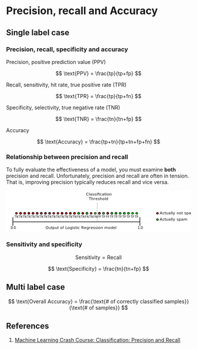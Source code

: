 # Precision, recall and Accuracy

## Single label case

### Precision, recall, specificity and accuracy

Precision, positive prediction value \(PPV\)

$$
\text{PPV} = \frac{tp}{tp+fp}
$$

Recall, sensitivity, hit rate, true positive rate \(TPR\)

$$
\text{TPR} = \frac{tp}{tp+fn}
$$

Specificity, selectivity, true negative rate \(TNR\)

$$
\text{TNR} = \frac{tn}{tn+fp}
$$

Accuracy

$$
\text{Accuracy} = \frac{tp+tn}{tp+tn+fp+fn}
$$

### Relationship between precision and recall

To fully evaluate the effectiveness of a model, you must examine **both** precision and recall. Unfortunately, precision and recall are often in tension. That is, improving precision typically reduces recall and vice versa.

![](../.gitbook/assets/precisionvsrecallbase.png)

### Sensitivity and specificity

$$
\text{Sensitivity} = \text{Recall}
$$

$$
\text{Specificity} = \frac{tn}{tn+fp}
$$

## Multi label case

$$
\text{Overall Accuracy} = \frac{\text{# of correctly classified samples}}{\text{# of samples}}
$$

## References

1. [Machine Learning Crash Course: Classification: Precision and Recall](https://developers.google.com/machine-learning/crash-course/classification/precision-and-recall)

